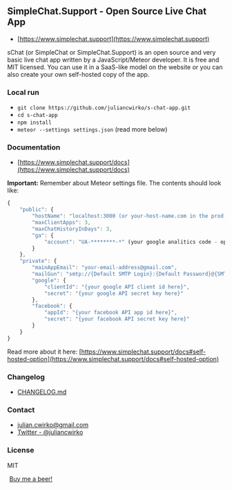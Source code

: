 ## SimpleChat.Support - Open Source Live Chat App

- [https://www.simplechat.support](https://www.simplechat.support)

sChat (or SimpleChat or SimpleChat.Support) is an open source and very basic live chat app written by a JavaScript/Meteor developer. It is free and MIT licensed. You can use it in a SaaS-like model on the website or you can also create your own self-hosted copy of the app.

### Local run

- `git clone https://github.com/juliancwirko/s-chat-app.git`
- `cd s-chat-app`
- `npm install`
- `meteor --settings settings.json` (read more below)

### Documentation

- [https://www.simplechat.support/docs](https://www.simplechat.support/docs)

**Important:** Remember about Meteor settings file. The contents should look like:

```javascript
{
    "public": {
        "hostName": "localhost:3000 (or your-host-name.com in the prod)",
        "maxClientApps": 3,
        "maxChatHistoryInDays": 3,
        "ga": {
            "account": "UA-********-*" (your google analitics code - optional)
        }
    },
    "private": {
        "mainAppEmail": "your-email-address@gmail.com",
        "mailGun": "smtp://{Default SMTP Login}:{Default Password}@{SMTP Hostname}:587",
        "google": {
            "clientId": "{your google API client id here}",
            "secret": "{your google API secret key here}"
        },
        "facebook": {
            "appId": "{your facebook API app id here}",
            "secret": "{your facebook API secret key here}"
        }
    }
}
```

Read more about it here: [https://www.simplechat.support/docs#self-hosted-option](https://www.simplechat.support/docs#self-hosted-option)

### Changelog

- [CHANGELOG.md](https://github.com/juliancwirko/s-chat-app/blob/master/CHANGELOG.md)

### Contact

- julian.cwirko@gmail.com
- [Twitter - @juliancwirko](https://twitter.com/JulianCwirko)

### License

MIT

<a class="bmc-button" target="_blank" href="https://www.buymeacoffee.com/juliancwirko"><img src="https://www.buymeacoffee.com/assets/img/BMC-btn-logo.svg" alt=""><span style="margin-left:5px">Buy me a beer!</span></a>

